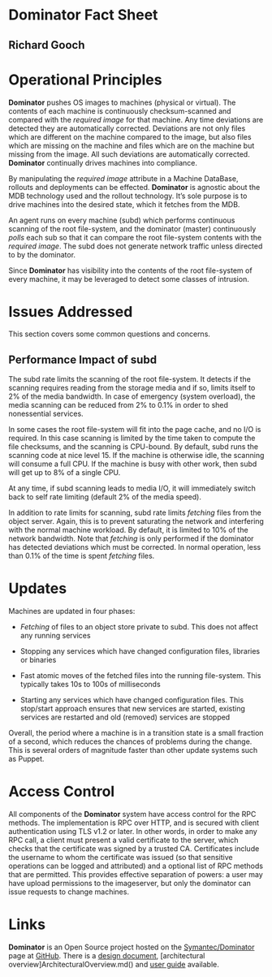 Dominator Fact Sheet
====================
Richard Gooch
-------------

Operational Principles
======================

**Dominator** pushes OS images to machines (physical or virtual). The contents of each machine is continuously checksum-scanned and compared with the *required image* for that machine. Any time deviations are detected they are automatically corrected. Deviations are not only files which are different on the machine compared to the image, but also files which are missing on the machine and files which are on the machine but missing from the image. All such deviations are automatically corrected. **Dominator** continually drives machines into compliance.

By manipulating the *required image* attribute in a Machine DataBase, rollouts and deployments can be effected. **Dominator** is agnostic about the MDB technology used and the rollout technology. It’s sole purpose is to drive machines into the desired state, which it fetches from the MDB.

An agent runs on every machine (subd) which performs continuous scanning of the root file-system, and the dominator (master) continuously *polls* each sub so that it can compare the root file-system contents with the *required image*. The subd does not generate network traffic unless directed to by the dominator.

Since **Dominator** has visibility into the contents of the root file-system of every machine, it may be leveraged to detect some classes of intrusion.

Issues Addressed
================

This section covers some common questions and concerns.

Performance Impact of subd
--------------------------

The subd rate limits the scanning of the root file-system. It detects if the scanning requires reading from the storage media and if so, limits itself to 2% of the media bandwidth. In case of emergency (system overload), the media scanning can be reduced from 2% to 0.1% in order to shed nonessential services.

In some cases the root file-system will fit into the page cache, and no I/O is required. In this case scanning is limited by the time taken to compute the file checksums, and the scanning is CPU-bound. By default, subd runs the scanning code at nice level 15. If the machine is otherwise idle, the scanning will consume a full CPU. If the machine is busy with other work, then subd will get up to 8% of a single CPU.

At any time, if subd scanning leads to media I/O, it will immediately switch back to self rate limiting (default 2% of the media speed).

In addition to rate limits for scanning, subd rate limits *fetching* files from the object server. Again, this is to prevent saturating the network and interfering with the normal machine workload. By default, it is limited to 10% of the network bandwidth. Note that *fetching* is only performed if the dominator has detected deviations which must be corrected. In normal operation, less than 0.1% of the time is spent *fetching* files.

Updates
=======

Machines are updated in four phases:

-   *Fetching* of files to an object store private to subd. This does not affect any running services

-   Stopping any services which have changed configuration files, libraries or binaries

-   Fast atomic moves of the fetched files into the running file-system. This typically takes 10s to 100s of milliseconds

-   Starting any services which have changed configuration files. This stop/start approach ensures that new services are started, existing services are restarted and old (removed) services are stopped

Overall, the period where a machine is in a transition state is a small fraction of a second, which reduces the chances of problems during the change. This is several orders of magnitude faster than other update systems such as Puppet.

Access Control
==============

All components of the **Dominator** system have access control for the RPC methods. The implementation is RPC over HTTP, and is secured with client authentication using TLS v1.2 or later. In other words, in order to make any RPC call, a client must present a valid certificate to the server, which checks that the certificate was signed by a trusted CA. Certificates include the username to whom the certificate was issued (so that sensitive operations can be logged and attributed) and a optional list of RPC methods that are permitted. This provides effective separation of powers: a user may have upload permissions to the imageserver, but only the dominator can issue requests to change machines.

Links
=====

**Dominator** is an Open Source project hosted on the [Symantec/Dominator](https://github.com/Symantec/Dominator) page at [GitHub](https://www.github.com/). There is a [design document](README.md), [architectural overview]ArchitecturalOverview.md() and [user guide](https://github.com/Symantec/Dominator/blob/master/user-guide/README.md) available.
